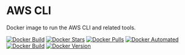 # AWS CLI

Docker image to run the AWS CLI and related tools.

[![Docker Build](https://github.com/leplusorg/docker-aws-cli/workflows/Docker/badge.svg)](https://github.com/leplusorg/docker-aws-cli/actions?query=workflow:"Docker")
[![Docker Stars](https://img.shields.io/docker/stars/leplusorg/aws-cli)](https://hub.docker.com/r/leplusorg/aws-cli)
[![Docker Pulls](https://img.shields.io/docker/pulls/leplusorg/aws-cli)](https://hub.docker.com/r/leplusorg/aws-cli)
[![Docker Automated](https://img.shields.io/docker/cloud/automated/leplusorg/aws-cli)](https://hub.docker.com/r/leplusorg/aws-cli)
[![Docker Build](https://img.shields.io/docker/cloud/build/leplusorg/aws-cli)](https://hub.docker.com/r/leplusorg/aws-cli)
[![Docker Version](https://img.shields.io/docker/v/leplusorg/aws-cli?sort=semver)](https://hub.docker.com/r/leplusorg/aws-cli)
